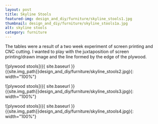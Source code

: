 ```yaml
---
layout: post
title: Skyline Stools
featured-img: design_and_diy/furniture/skyline_stools1.jpg
thumbnail: design_and_diy/furniture/skyline_stools1a.jpg
alt: skyline stools
category: furniture
---
```


The tables were a result of a two week experiment of screen printing and CNC cutting. I wanted to play with the juxtaposition of screen printing/drawn image and the line formed by the edge of the plywood.

![plywood stools]({{ site.baseurl }}{{site.img_path}}design_and_diy/furniture/skyline_stools2.jpg){: width="100%"}

![plywood stools]({{ site.baseurl }}{{site.img_path}}design_and_diy/furniture/skyline_stools3.jpg){: width="100%"}

![plywood stools]({{ site.baseurl }}{{site.img_path}}design_and_diy/furniture/skyline_stools4.jpg){: width="100%"}
